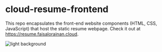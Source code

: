 # cloud-resume-frontend

This repo encapsulates the front-end website components (HTML, CSS, JavaScript) that host the static resume webpage. Check it out at https://resume.faisalorainan.cloud.


<picture>
  <source media="(prefers-color-scheme: light)" srcset="https://github.com/ps-the-aux/cloud-resume-frontend/blob/main/images/cloud-resume-architecture/b.png">
  <img alt="light background" src="https://github.com/ps-the-aux/cloud-resume-frontend/blob/main/images/cloud-resume-architecture.png">
</picture>

